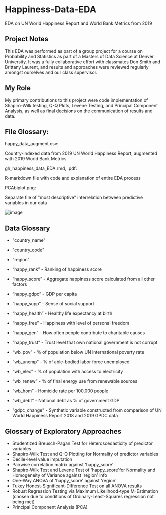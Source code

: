 # Happiness-Data-EDA
EDA on UN World Happiness Report and World Bank Metrics from 2019

## Project Notes
This EDA was performed as part of a group project for a course on Probability and Statistics as part of
a Masters of Data Science at Denver University. It was a fully collaborative effort with classmates
Don Smith and Brittany Laurent, and results and approaches were reviewed regularly amongst ourselves
and our class supervisor.

## My Role
My primary contributions to this project were code implementation of Shapiro-Wilk testing, Q-Q Plots, Levene
Testing, and Principal Component Analysis, as well as final decisions on the communication of results and data.

## File Glossary:

happy_data_augment.csv:

  Country-indexed data from 2019 UN World Happiness Report, augmented with 2019 World Bank Metrics

gh_happiness_data_EDA.rmd, .pdf:

  R-markdown file with code and explanation of entire EDA process

PCAbiplot.png:

  Separate file of "most descriptive" interrelation between predictive variables in our data

  ![image](https://github.com/user-attachments/assets/ffb39669-5b13-4919-96f3-f2f86ac69ae5)


## Data Glossary
* "country_name"
* "country_code"
* "region"

* “happy_rank” - Ranking of happiness score
* “happy_score” - Aggregate happiness score calculated from all other factors
* “happy_gdpc” - GDP per capita
* “happy_supp” - Sense of social support
* “happy_health” - Healthy life expectancy at birth
* “happy_free” - Happiness with level of personal freedom
* “happy_gen” - How often people contribute to charitable causes
* “happy_trust” - Trust level that own national government is not corrupt
* “wb_pov” - % of population below UN international poverty rate
* “wb_unemp” - % of able-bodied labor force unemployed
* “wb_elec” - % of population with access to electricity
* “wb_renew” - % of final energy use from renewable sources
* “wb_hom” - Homicide rate per 100,000 people
* “wb_debt” - National debt as % of government GDP
* "gdpc_change" - Synthetic variable constructed from comparison of UN World Happiness Report 2018 and 2019 GPDC data

## Glossary of Exploratory Approaches
* Studentized Breusch-Pagan Test for Heteroscedasticity of predictor variables
* Shapiro-Wilk Test and Q-Q Plotting for Normality of predictor variables
* Decile-level value imputation
* Pairwise correlation matrix against 'happy_score'
* Shapiro-Wilk Test and Levene Test of 'happy_score'for Normality and Homogeneity of Variance against 'region' info
* One-Way ANOVA of 'happy_score' against 'region'
* Tukey Honest-Significant-Difference Test on all ANOVA results
* Robust Regression Testing via Maximum Likelihood-type M-Estimation (chosen due to conditions of Ordinary-Least-Squares regression not being met)
* Principal Component Analysis (PCA)
